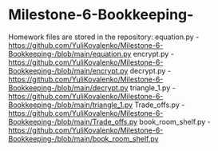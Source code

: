 # Milestone-6-Bookkeeping-
Homework files are stored in the repository:
equation.py - https://github.com/YuliKovalenko/Milestone-6-Bookkeeping-/blob/main/equation.py
encrypt.py - https://github.com/YuliKovalenko/Milestone-6-Bookkeeping-/blob/main/encrypt.py
decrypt.py - https://github.com/YuliKovalenko/Milestone-6-Bookkeeping-/blob/main/decrypt.py
triangle_1.py - https://github.com/YuliKovalenko/Milestone-6-Bookkeeping-/blob/main/triangle_1.py
Trade_offs.py - https://github.com/YuliKovalenko/Milestone-6-Bookkeeping-/blob/main/Trade_offs.py
book_room_shelf.py - https://github.com/YuliKovalenko/Milestone-6-Bookkeeping-/blob/main/book_room_shelf.py
